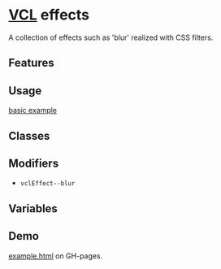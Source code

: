 # [VCL](https://github.com/vcl/doc) effects

A collection of effects such as 'blur' realized with CSS filters.

## Features

## Usage

[basic example](/demo/example.html)

## Classes

## Modifiers

- `vclEffect--blur`

## Variables

## Demo

[example.html](/demo/example.html) on GH-pages.

